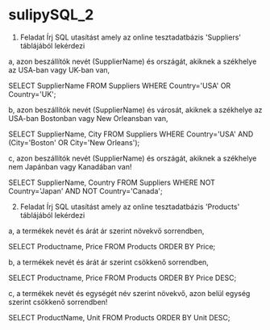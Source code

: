 # sulipySQL_2

1. Feladat
Írj SQL utasítást amely az online tesztadatbázis 'Suppliers' táblájából lekérdezi

a, azon beszállítók nevét (SupplierName) és országát, akiknek a székhelye az USA-ban vagy UK-ban van,

  SELECT SupplierName FROM Suppliers WHERE Country='USA' OR Country='UK';

b, azon beszállítók nevét (SupplierName) és városát, akiknek a székhelye az USA-ban Bostonban vagy New Orleansban van,

  SELECT SupplierName, City FROM Suppliers WHERE Country='USA' AND (City='Boston' OR City='New Orleans');
  
c, azon beszállítók nevét (SupplierName) és országát, akiknek a székhelye nem Japánban vagy Kanadában van!

   SELECT SupplierName, Country FROM Suppliers WHERE NOT Country='Japan' AND NOT Country='Canada';
   
 2. Feladat
Írj SQL utasítást amely az online tesztadatbázis 'Products' táblájából lekérdezi 

a, a termékek nevét és árát ár szerint növekvő sorrendben,

  SELECT Productname, Price FROM Products ORDER BY Price;
  
b, a termékek nevét és árát ár szerint csökkenő sorrendben,

  SELECT Productname, Price FROM Products ORDER BY Price DESC;
  
c, a termékek nevét és egységét név szerint növekvő, azon belül egység szerint csökkenő sorrendben!

  SELECT ProductName, Unit FROM Products ORDER BY Unit DESC;
  


  

  























































